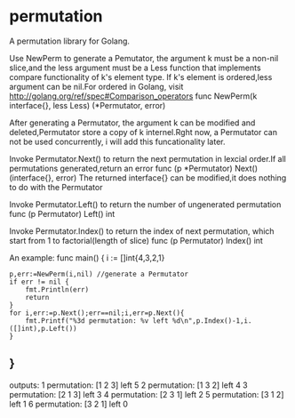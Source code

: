 permutation
===========

A permutation library for Golang.

  Use NewPerm to generate a Pemutator, the argument k must be a non-nil slice,and the less argument must be a Less function that implements compare functionality of k's element type. If k's element is ordered,less argument can be nil.For ordered in Golang, visit http://golang.org/ref/spec#Comparison_operators
  func NewPerm(k interface{}, less Less) (*Permutator, error) 

  After generating a Permutator, the argument k can be modified and deleted,Permutator store a copy of k internel.Rght now, a Permutator can not be used concurrently, i will add this funcationality later.
  
Invoke Permutator.Next() to return the next permutation in lexcial order.If all permutations generated,return an error
  func (p *Permutator) Next()(interface{}, error)
  The returned interface{} can be modified,it does nothing to do with the Permutator

Invoke Permutator.Left() to return the number of ungenerated permutation
  func (p Permutator) Left() int

Invoke Permutator.Index() to return the index of next permutation, which start from 1 to factorial(length of slice)
  func (p Permutator) Index() int

An example:
func main() {
	i := []int{4,3,2,1}

	
	p,err:=NewPerm(i,nil) //generate a Permutator
	if err != nil {
		fmt.Println(err)
		return
	}
	for i,err:=p.Next();err==nil;i,err=p.Next(){
		fmt.Printf("%3d permutation: %v left %d\n",p.Index()-1,i.([]int),p.Left())
	}
}
--------------------------------------
outputs:
  1 permutation: [1 2 3] left 5
  2 permutation: [1 3 2] left 4
  3 permutation: [2 1 3] left 3
  4 permutation: [2 3 1] left 2
  5 permutation: [3 1 2] left 1
  6 permutation: [3 2 1] left 0
